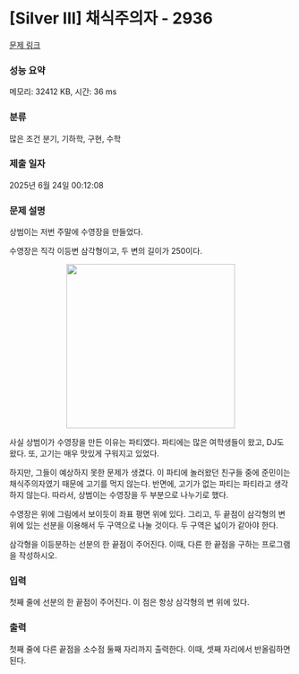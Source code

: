 # [Silver III] 채식주의자 - 2936 

[문제 링크](https://www.acmicpc.net/problem/2936) 

### 성능 요약

메모리: 32412 KB, 시간: 36 ms

### 분류

많은 조건 분기, 기하학, 구현, 수학

### 제출 일자

2025년 6월 24일 00:12:08

### 문제 설명

<p>상범이는 저번 주말에 수영장을 만들었다.</p>

<p>수영장은 직각 이등변 삼각형이고, 두 변의 길이가 250이다.</p>

<p style="text-align: center;"><img alt="" src="https://upload.acmicpc.net/6346bc36-3ded-41b6-9a1f-2395fe8db516/-/preview/" style="width: 301px; height: 293px;"></p>

<p>사실 상범이가 수영장을 만든 이유는 파티였다. 파티에는 많은 여학생들이 왔고, DJ도 왔다. 또, 고기는 매우 맛있게 구워지고 있었다.</p>

<p>하지만, 그들이 예상하지 못한 문제가 생겼다. 이 파티에 놀러왔던 친구들 중에 준민이는 채식주의자였기 때문에 고기를 먹지 않는다. 반면에, 고기가 없는 파티는 파티라고 생각하지 않는다. 따라서, 상범이는 수영장을 두 부분으로 나누기로 했다.</p>

<p>수영장은 위에 그림에서 보이듯이 좌표 평면 위에 있다. 그리고, 두 끝점이 삼각형의 변 위에 있는 선분을 이용해서 두 구역으로 나눌 것이다. 두 구역은 넓이가 같아야 한다.</p>

<p>삼각형을 이등분하는 선분의 한 끝점이 주어진다. 이때, 다른 한 끝점을 구하는 프로그램을 작성하시오.</p>

### 입력 

 <p>첫째 줄에 선분의 한 끝점이 주어진다. 이 점은 항상 삼각형의 변 위에 있다.</p>

### 출력 

 <p>첫째 줄에 다른 끝점을 소수점 둘째 자리까지 출력한다. 이때, 셋째 자리에서 반올림하면 된다.</p>

